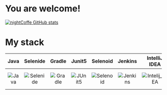 # You are welcome!

[![nightCoffe GitHub stats](https://github-readme-stats.vercel.app/api?username=nightCoffe&show_icons=true&theme=radical)](https://github.com/nightCoffe/github-readme-stats)




# My stack


|              Java               | Selenide |                Gradle                 | Junit5 | Selenoid |             Jenkins             |               IntelliJ IDEA               |                Allure Report                |               Allure Testops                |             Telegram              |
|:-------------------------------:|:----:|:-------------------------------------:|:------:|:--------:|:-------------------------------:|:-----------------------------------------:|:-------------------------------------------:|:-------------------------------------------:|:---------------------------------:|
| ![Java](/images/Java.png) | ![Selenide](/images/Selenide.png) | ![Gradle](/images/Gradle.png) | ![JUnit5](/images/JUnit5.png) | ![Selenoid](/images/Selenoid.png) | ![Jenkins](/images/Jenkins.png) | ![Intelij_IDEA](/images/Intelij_IDEA.png) | ![Allure Report](/images/Allure_Report.png) | ![AllureTestOps](/images/AllureTestOps.png) | ![Telegram](/images/Telegram.png) |

